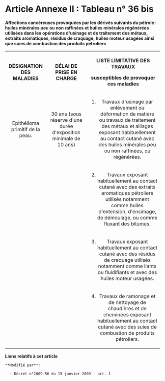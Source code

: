 # Article Annexe II : Tableau n° 36 bis

**Affections cancéreuses provoquées par les dérivés suivants du pétrole : huiles minérales peu ou non raffinées et huiles
minérales régénérées utilisées dans les opérations d'usinage et de traitement des métaux, extraits aromatiques, résidus de
craquage, huiles moteur usagées ainsi que suies de combustion des produits pétroliers**

<table>
  <tbody>
    <tr>
      <th>

DÉSIGNATION DES MALADIES

</th>
      <th>

DÉLAI DE PRISE EN CHARGE

</th>
      <th>

LISTE LIMITATIVE DES TRAVAUX 

susceptibles de provoquer ces maladies

</th>
    </tr>
    <tr>
      <td align="center">

Epithélioma primitif de la peau. 

</td>
      <td align="center">

30 ans (sous réserve d'une durée d'exposition minimale de 10 ans)

</td>
      <td align="center">

1. Travaux d'usinage par enlèvement ou déformation de matière ou travaux de traitement des métaux et alliages exposant
habituellement au contact cutané avec des huiles minérales peu ou non raffinées, ou régénérées.

</td>
    </tr>
    <tr>
      <td align="center">

</td>
      <td align="center">

</td>
      <td align="center">

2. Travaux exposant habituellement au contact cutané avec des extraits aromatiques pétroliers utilisés notamment comme huiles
d'extension, d'ensimage, de démoulage, ou comme fluxant des bitumes.

</td>
    </tr>
    <tr>
      <td align="center">

</td>
      <td align="center">

</td>
      <td align="center">

3. Travaux exposant habituellement au contact cutané avec des résidus de craquage utilisés notamment comme liants ou
fluidifiants et avec des huiles moteur usagées.

</td>
    </tr>
    <tr>
      <td align="center">

</td>
      <td align="center">

</td>
      <td align="center">

4. Travaux de ramonage et de nettoyage de chaudières et de cheminées exposant habituellement au contact cutané avec des suies
de combustion de produits pétroliers.

</td>
    </tr>
  </tbody>
</table>

**Liens relatifs à cet article**

	**Modifié par**:

	  - Décret n°2009-56 du 15 janvier 2009 - art. 1
